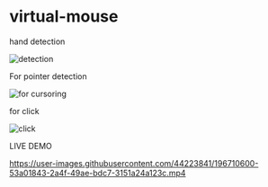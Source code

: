 # virtual-mouse

hand detection

![detection](https://user-images.githubusercontent.com/44223841/196709434-a5e340d0-66f5-4820-a08e-fb8e669ed6ad.jpg)


For pointer detection

![for cursoring](https://user-images.githubusercontent.com/44223841/196709520-004c168f-07de-43f7-9984-dcd9418cd1ef.jpg)




for click


![click](https://user-images.githubusercontent.com/44223841/196709595-590af519-3a70-4edc-aa57-9c87f2472de6.jpg)





LIVE DEMO

https://user-images.githubusercontent.com/44223841/196710600-53a01843-2a4f-49ae-bdc7-3151a24a123c.mp4

